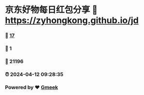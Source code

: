 # 京东好物每日红包分享 :link: https://zyhongkong.github.io/jd 
### :page_facing_up: [17](https://zyhongkong.github.io/jd/tag.html) 
### :speech_balloon: 1 
### :hibiscus: 21196 
### :alarm_clock: 2024-04-12 09:28:35 
### Powered by :heart: [Gmeek](https://github.com/Meekdai/Gmeek)
